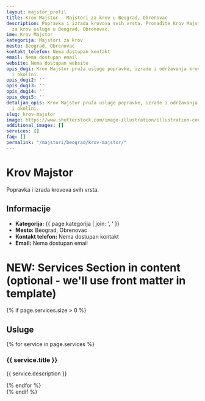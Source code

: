 ```yaml
---
layout: majstor_profil
title: Krov Majstor - Majstori za krov u Beograd, Obrenovac
description: Popravka i izrada krovova svih vrsta. Pronađite Krov Majstor za Majstori
  za krov usluge u Beograd, Obrenovac.
ime: Krov Majstor
kategorija: Majstori za krov
mesto: Beograd, Obrenovac
kontakt_telefon: Nema dostupan kontakt
email: Nema dostupan email
website: Nema dostupan website
opis_dugi: Krov Majstor pruža usluge popravke, izrade i održavanja krovova u Beogradu
  i okolini.
opis_dugi2: ''
opis_dugi3: ''
opis_dugi4: ''
opis_dugi5: ''
detaljan_opis: Krov Majstor pruža usluge popravke, izrade i održavanja krovova u Beogradu
  i okolini.
slug: krov-majstor
image: https://www.shutterstock.com/image-illustration/illustration-construction-worker-purple-jacket-600nw-2609794615.jpg
additional_images: []
services: []
faq: []
permalink: "/majstori/beograd/krov-majstor/"
---
```

# Krov Majstor
<p class="description">Popravka i izrada krovova svih vrsta.</p>

<div class="majstor-details">
  <h2>Informacije</h2>
  <ul>
    <li><strong>Kategorija:</strong> {{ page.kategorija | join: ', ' }}</li>
    <li><strong>Mesto:</strong> Beograd, Obrenovac</li>
    <li><strong>Kontakt telefon:</strong> Nema dostupan kontakt</li>
    <li><strong>Email:</strong> Nema dostupan email</li>
  </ul>
</div>

# NEW: Services Section in content (optional - we'll use front matter in template)
{% if page.services.size > 0 %}
<div class="services-section">
  <h2>Usluge</h2>
  {% for service in page.services %}
  <div class="service-block">
    <h3>{{ service.title }}</h3>
    <p>{{ service.description }}</p>
  </div>
  {% endfor %}
</div>
{% endif %}
